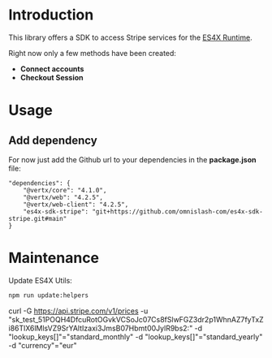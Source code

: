 # Introduction
This library offers a SDK to access Stripe services for the [ES4X Runtime](https://github.com/reactiverse/es4x).

Right now only a few methods have been created:
- **Connect accounts**
- **Checkout Session**

# Usage
## Add dependency
For now just add the Github url to your dependencies in the **package.json** file:
```
"dependencies": {
	"@vertx/core": "4.1.0",
	"@vertx/web": "4.2.5",
	"@vertx/web-client": "4.2.5",
	"es4x-sdk-stripe": "git+https://github.com/omnislash-com/es4x-sdk-stripe.git#main"
}
```

# Maintenance
Update ES4X Utils:
```bash
npm run update:helpers
```


curl -G https://api.stripe.com/v1/prices -u "sk_test_51POQH4DfcuRotOGvkVCSoJc07Cs8fSlwFGZ3dr2p1WhnAZ7fyTxZi86TlX6lMlsVZ9SrYAltIzaxi3JmsB07Hbmt00JylR9bs2:" -d "lookup_keys[]"="standard_monthly" -d "lookup_keys[]"="standard_yearly" -d "currency"="eur"


